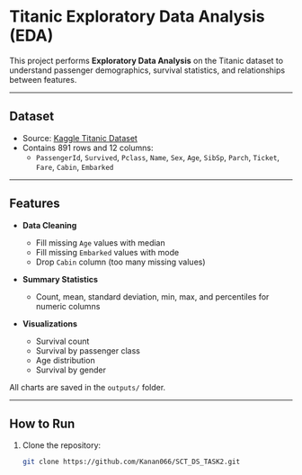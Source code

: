# Titanic Exploratory Data Analysis (EDA)

This project performs **Exploratory Data Analysis** on the Titanic dataset to understand passenger demographics, survival statistics, and relationships between features.

---

## Dataset

- Source: [Kaggle Titanic Dataset](https://www.kaggle.com/c/titanic/data)  
- Contains 891 rows and 12 columns:  
  - `PassengerId`, `Survived`, `Pclass`, `Name`, `Sex`, `Age`, `SibSp`, `Parch`, `Ticket`, `Fare`, `Cabin`, `Embarked`

---

## Features

- **Data Cleaning**  
  - Fill missing `Age` values with median  
  - Fill missing `Embarked` values with mode  
  - Drop `Cabin` column (too many missing values)

- **Summary Statistics**  
  - Count, mean, standard deviation, min, max, and percentiles for numeric columns

- **Visualizations**  
  - Survival count  
  - Survival by passenger class  
  - Age distribution  
  - Survival by gender  

All charts are saved in the `outputs/` folder.

---

## How to Run

1. Clone the repository:  
   ```bash
   git clone https://github.com/Kanan066/SCT_DS_TASK2.git
